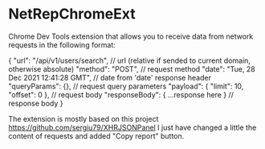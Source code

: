 # NetRepChromeExt
Chrome Dev Tools extension that allows you to receive data from network requests in the following format:

{
    "url": "/api/v1/users/search", // url (relative if sended to current domain, otherwise absolute)
    "method": "POST", // request method
    "date": "Tue, 28 Dec 2021 12:41:28 GMT", // date from 'date' response header
    "queryParams": {}, // request query parameters
    "payload": {
        "limit": 10,
        "offset": 0
    }, // request body
    "responseBody": {
        ...response here
    } // response body
}

The extension is mostly based on this project https://github.com/sergiu79/XHRJSONPanel
I just have changed a little the content of requests and added "Copy report" button.
